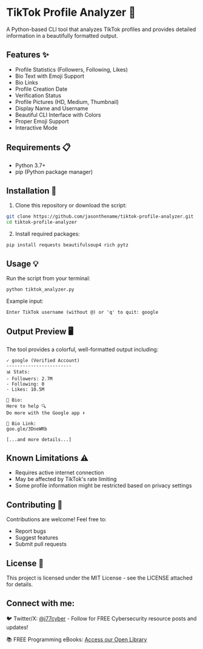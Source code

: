 # TikTok Profile Analyzer 🎵

A Python-based CLI tool that analyzes TikTok profiles and provides detailed information in a beautifully formatted output.

## Features ✨

- Profile Statistics (Followers, Following, Likes)
- Bio Text with Emoji Support
- Bio Links
- Profile Creation Date
- Verification Status
- Profile Pictures (HD, Medium, Thumbnail)
- Display Name and Username
- Beautiful CLI Interface with Colors
- Proper Emoji Support
- Interactive Mode

## Requirements 📋

- Python 3.7+
- pip (Python package manager)

## Installation 🚀

1. Clone this repository or download the script:
```bash
git clone https://github.com/jasonthename/tiktok-profile-analyzer.git
cd tiktok-profile-analyzer
```

2. Install required packages:
```
pip install requests beautifulsoup4 rich pytz
```

## Usage 💡
Run the script from your terminal:
```bash
python tiktok_analyzer.py
```

Example input:

```
Enter TikTok username (without @) or 'q' to quit: google
```

## Output Preview 🖥️
The tool provides a colorful, well-formatted output including:
```
✓ google (Verified Account)
------------------------
📊 Stats:
- Followers: 2.7M
- Following: 0
- Likes: 10.5M

📝 Bio:
Here to help 🔍
Do more with the Google app ⬇️

🔗 Bio Link:
goo.gle/3DneWRb

[...and more details...]
```

## Known Limitations ⚠️

- Requires active internet connection
- May be affected by TikTok's rate limiting
- Some profile information might be restricted based on privacy settings

## Contributing 🤝
Contributions are welcome! Feel free to:

- Report bugs
- Suggest features
- Submit pull requests

## License 📄
This project is licensed under the MIT License - see the LICENSE attached for details.

## Connect with me:

🐦 Twitter/X: [@j77cyber](https://x.com/j77cyber) - Follow for FREE Cybersecurity resource posts and updates!

📚 FREE Programming eBooks: [Access our Open Library](https://j77cyber.dev/open-library/library.html)
